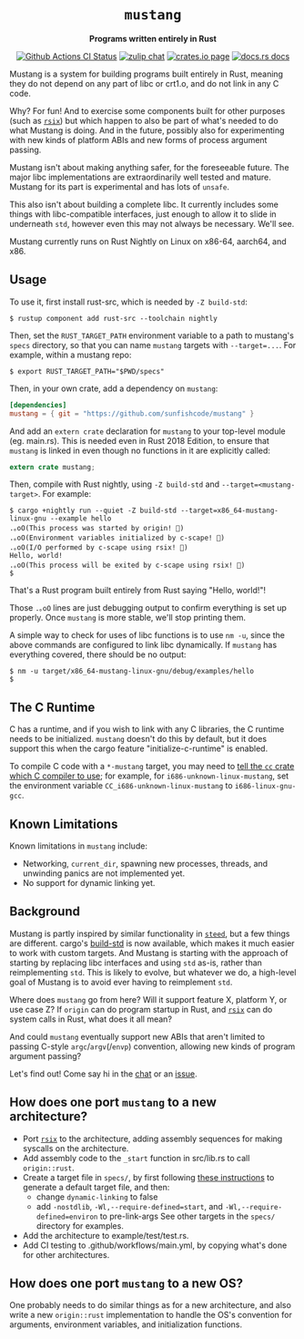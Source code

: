 <div align="center">
  <h1><code>mustang</code></h1>

  <p>
    <strong>Programs written entirely in Rust</strong>
  </p>

  <p>
    <a href="https://github.com/sunfishcode/mustang/actions?query=workflow%3ACI"><img src="https://github.com/sunfishcode/mustang/workflows/CI/badge.svg" alt="Github Actions CI Status" /></a>
    <a href="https://bytecodealliance.zulipchat.com/#narrow/stream/217126-wasmtime"><img src="https://img.shields.io/badge/zulip-join_chat-brightgreen.svg" alt="zulip chat" /></a>
    <a href="https://crates.io/crates/mustang"><img src="https://img.shields.io/crates/v/mustang.svg" alt="crates.io page" /></a>
    <a href="https://docs.rs/mustang"><img src="https://docs.rs/mustang/badge.svg" alt="docs.rs docs" /></a>
  </p>
</div>

Mustang is a system for building programs built entirely in Rust, meaning they
do not depend on any part of libc or crt1.o, and do not link in any C code.

Why? For fun! And to exercise some components built for other purposes (such as
[`rsix`]) but which happen to also be part of what's needed to do what Mustang
is doing. And in the future, possibly also for experimenting with new kinds of
platform ABIs and new forms of process argument passing.

Mustang isn't about making anything safer, for the foreseeable future. The
major libc implementations are extraordinarily well tested and mature. Mustang
for its part is experimental and has lots of `unsafe`.

This also isn't about building a complete libc. It currently includes some
things with libc-compatible interfaces, just enough to allow it to slide in
underneath `std`, however even this may not always be necessary. We'll see.

Mustang currently runs on Rust Nightly on Linux on x86-64, aarch64, and x86.

## Usage

To use it, first install rust-src, which is needed by `-Z build-std`:

```
$ rustup component add rust-src --toolchain nightly
```

Then, set the `RUST_TARGET_PATH` environment variable to a path to mustang's
`specs` directory, so that you can name `mustang` targets with `--target=...`.
For example, within a mustang repo:

```
$ export RUST_TARGET_PATH="$PWD/specs"
```

Then, in your own crate, add a dependency on `mustang`:

```toml
[dependencies]
mustang = { git = "https://github.com/sunfishcode/mustang" }
```

And add an `extern crate` declaration for `mustang` to your top-level module
(eg. main.rs). This is needed even in Rust 2018 Edition, to ensure that
`mustang` is linked in even though no functions in it are explicitly called:

```rust
extern crate mustang;
```

Then, compile with Rust nightly, using `-Z build-std` and
`--target=<mustang-target>`. For example:

```
$ cargo +nightly run --quiet -Z build-std --target=x86_64-mustang-linux-gnu --example hello
.｡oO(This process was started by origin! 🎯)
.｡oO(Environment variables initialized by c-scape! 🌱)
.｡oO(I/O performed by c-scape using rsix! 🌊)
Hello, world!
.｡oO(This process will be exited by c-scape using rsix! 🚪)
$
```

That's a Rust program built entirely from Rust saying "Hello, world!"!

Those `.｡oO` lines are just debugging output to confirm everything is set up
properly. Once `mustang` is more stable, we'll stop printing them.

A simple way to check for uses of libc functions is to use `nm -u`, since
the above commands are configured to link libc dynamically. If `mustang` has
everything covered, there should be no output:

```
$ nm -u target/x86_64-mustang-linux-gnu/debug/examples/hello
$
```

## The C Runtime

C has a runtime, and if you wish to link with any C libraries, the C runtime
needs to be initialized. `mustang` doesn't do this by default, but it does
support this when the cargo feature "initialize-c-runtime" is enabled.

To compile C code with a `*-mustang` target, you may need to
[tell the `cc` crate which C compiler to use]; for example, for `i686-unknown-linux-mustang`,
set the environment variable `CC_i686-unknown-linux-mustang` to
`i686-linux-gnu-gcc`.

[tell the `cc` crate which C compiler to use]: https://github.com/alexcrichton/cc-rs#external-configuration-via-environment-variables

## Known Limitations

Known limitations in `mustang` include:

 - Networking, `current_dir`, spawning new processes, threads, and unwinding
   panics are not implemented yet.
 - No support for dynamic linking yet.

## Background

Mustang is partly inspired by similar functionality in [`steed`], but a few
things are different. cargo's [build-std] is now available, which makes it
much easier to work with custom targets. And Mustang is starting with the
approach of starting by replacing libc interfaces and using `std` as-is,
rather than reimplementing `std`. This is likely to evolve, but whatever we
do, a high-level goal of Mustang is to avoid ever having to reimplement `std`.

Where does `mustang` go from here? Will it support feature X, platform Y, or
use case Z? If `origin` can do program startup in Rust, and [`rsix`] can do
system calls in Rust, what does it all mean?

And could `mustang` eventually support new ABIs that aren't limited to passing
C-style `argc`/`argv`(/`envp`) convention, allowing new kinds of program
argument passing?

Let's find out! Come say hi in the [chat] or an [issue].

## How does one port `mustang` to a new architecture?

 - Port [`rsix`] to the architecture, adding assembly sequences for
   making syscalls on the architecture.
 - Add assembly code to the `_start` function in src/lib.rs to call
   `origin::rust`.
 - Create a target file in `specs/`, by first following
   [these instructions] to generate a default target file, and then:
     - change `dynamic-linking` to false
     - add `-nostdlib`, `-Wl,--require-defined=start`, and
       `-Wl,--require-defined=environ` to pre-link-args
   See other targets in the `specs/` directory for examples.
 - Add the architecture to example/test/test.rs.
 - Add CI testing to .github/workflows/main.yml, by copying what's done
   for other architectures.

## How does one port `mustang` to a new OS?

One probably needs to do similar things as for a new architecture, and also
write a new `origin::rust` implementation to handle the OS's convention for
arguments, environment variables, and initialization functions.

[`steed`]: https://github.com/japaric/steed
[build-std]: https://doc.rust-lang.org/cargo/reference/unstable.html#build-std
[Rust itself already does this]: https://github.com/rust-lang/rust/blob/6bed1f0bc3cc50c10aab26d5f94b16a00776b8a5/library/std/src/sys/unix/mod.rs#L71
[`rsix`]: https://github.com/bytecodealliance/rsix
[chat]: https://bytecodealliance.zulipchat.com/#narrow/stream/217126-wasmtime
[issue]: https://github.com/sunfishcode/mustang/issues
[these instructions]: https://docs.rust-embedded.org/embedonomicon/custom-target.html#fill-the-target-file
